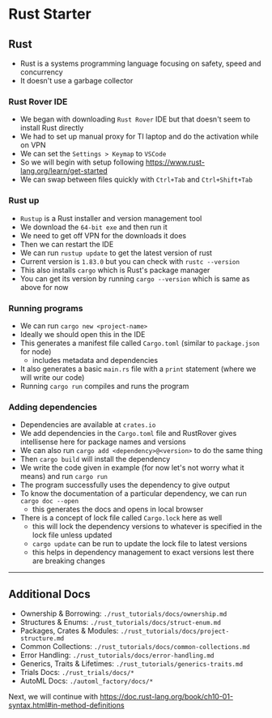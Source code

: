 # Rust Starter

## Rust

- Rust is a systems programming language focusing on safety, speed and concurrency
- It doesn't use a garbage collector

### Rust Rover IDE

- We began with downloading `Rust Rover` IDE but that doesn't seem to install Rust directly
- We had to set up manual proxy for TI laptop and do the activation while on VPN
- We can set the `Settings > Keymap` to `VSCode`
- So we will begin with setup following https://www.rust-lang.org/learn/get-started
- We can swap between files quickly with `Ctrl+Tab` and `Ctrl+Shift+Tab`

### Rust up

- `Rustup` is a Rust installer and version management tool
- We download the `64-bit exe` and then run it
- We need to get off VPN for the downloads it does
- Then we can restart the IDE
- We can run `rustup update` to get the latest version of rust
- Current version is `1.83.0` but you can check with `rustc --version`
- This also installs `cargo` which is Rust's package manager
- You can get its version by running `cargo --version` which is same as above for now

### Running programs

- We can run `cargo new <project-name>`
- Ideally we should open this in the IDE
- This generates a manifest file called `Cargo.toml` (similar to `package.json` for node)
  - includes metadata and dependencies
- It also generates a basic `main.rs` file with a `print` statement (where we will write our code)
- Running `cargo run` compiles and runs the program

### Adding dependencies

- Dependencies are available at `crates.io` 
- We add dependencies in the `Cargo.toml` file and RustRover gives intellisense here for package names and versions
- We can also run `cargo add <dependency>@<version>` to do the same thing
- Then `cargo build` will install the dependency
- We write the code given in example (for now let's not worry what it means) and run `cargo run`
- The program successfully uses the dependency to give output
- To know the documentation of a particular dependency, we can run `cargo doc --open`
  - this generates the docs and opens in local browser
- There is a concept of lock file called `Cargo.lock` here as well
  - this will lock the dependency versions to whatever is specified in the lock file unless updated
  - `cargo update` can be run to update the lock file to latest versions
  - this helps in dependency management to exact versions lest there are breaking changes

---

## Additional Docs

- Ownership & Borrowing: `./rust_tutorials/docs/ownership.md`
- Structures & Enums: `./rust_tutorials/docs/struct-enum.md`
- Packages, Crates & Modules: `./rust_tutorials/docs/project-structure.md`
- Common Collections: `./rust_tutorials/docs/common-collections.md`
- Error Handling: `./rust_tutorials/docs/error-handling.md`
- Generics, Traits & Lifetimes: `./rust_tutorials/generics-traits.md`
- Trials Docs: `./rust_trials/docs/*`
- AutoML Docs: `./automl_factory/docs/*`

Next, we will continue with https://doc.rust-lang.org/book/ch10-01-syntax.html#in-method-definitions
